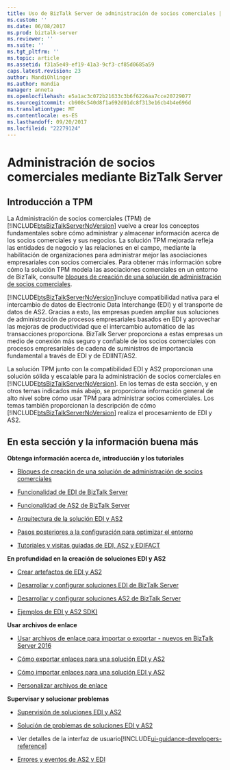 ```yaml
---
title: Uso de BizTalk Server de administración de socios comerciales | Documentos de Microsoft
ms.custom: ''
ms.date: 06/08/2017
ms.prod: biztalk-server
ms.reviewer: ''
ms.suite: ''
ms.tgt_pltfrm: ''
ms.topic: article
ms.assetid: f31a5e49-ef19-41a3-9cf3-cf85d0685a59
caps.latest.revision: 23
author: MandiOhlinger
ms.author: mandia
manager: anneta
ms.openlocfilehash: e5a1ac3c072b21633c3b6f6226aa7cce20729077
ms.sourcegitcommit: cb908c540d8f1a692d01dc8f313e16cb4b4e696d
ms.translationtype: MT
ms.contentlocale: es-ES
ms.lasthandoff: 09/20/2017
ms.locfileid: "22279124"
---
```

# <a name="trading-partner-management-using-biztalk-server"></a>Administración de socios comerciales mediante BizTalk Server
## <a name="introduction-to-tpm"></a>Introducción a TPM
La Administración de socios comerciales (TPM) de [!INCLUDE[btsBizTalkServerNoVersion](../includes/btsbiztalkservernoversion-md.md)] vuelve a crear los conceptos fundamentales sobre cómo administrar y almacenar información acerca de los socios comerciales y sus negocios. La solución TPM mejorada refleja las entidades de negocio y las relaciones en el campo, mediante la habilitación de organizaciones para administrar mejor las asociaciones empresariales con socios comerciales. Para obtener más información sobre cómo la solución TPM modela las asociaciones comerciales en un entorno de BizTalk, consulte [bloques de creación de una solución de administración de socios comerciales](../core/building-blocks-of-a-trading-partner-management-solution.md).  
  
 [!INCLUDE[btsBizTalkServerNoVersion](../includes/btsbiztalkservernoversion-md.md)]incluye compatibilidad nativa para el intercambio de datos de Electronic Data Interchange (EDI) y el transporte de datos de AS2. Gracias a esto, las empresas pueden ampliar sus soluciones de administración de procesos empresariales basados en EDI y aprovechar las mejoras de productividad que el intercambio automático de las transacciones proporciona. BizTalk Server proporciona a estas empresas un medio de conexión más seguro y confiable de los socios comerciales con procesos empresariales de cadena de suministros de importancia fundamental a través de EDI y de EDIINT/AS2.  
  
 La solución TPM junto con la compatibilidad EDI y AS2 proporcionan una solución sólida y escalable para la administración de socios comerciales en [!INCLUDE[btsBizTalkServerNoVersion](../includes/btsbiztalkservernoversion-md.md)]. En los temas de esta sección, y en otros temas indicados más abajo, se proporciona información general de alto nivel sobre cómo usar TPM para administrar socios comerciales. Los temas también proporcionan la descripción de cómo [!INCLUDE[btsBizTalkServerNoVersion](../includes/btsbiztalkservernoversion-md.md)] realiza el procesamiento de EDI y AS2.  
  
## <a name="in-this-section-and-more-good-info"></a>En esta sección y la información buena más

**Obtenga información acerca de, introducción y los tutoriales**  

-   [Bloques de creación de una solución de administración de socios comerciales](../core/building-blocks-of-a-trading-partner-management-solution.md)  
  
-   [Funcionalidad de EDI de BizTalk Server](../core/biztalk-server-edi-functionality.md)  
  
-   [Funcionalidad de AS2 de BizTalk Server](../core/biztalk-server-as2-functionality.md)  

- [Arquitectura de la solución EDI y AS2](../core/edi-and-as2-solution-architecture.md)

-   [Pasos posteriores a la configuración para optimizar el entorno](../install-and-config-guides/post-configuration-steps-to-optimize-your-environment.md) 

- [Tutoriales y visitas guiadas de EDI, AS2 y EDIFACT](../core/tutorials-and-walkthroughs-for-edi-as2-and-edifact.md)


**En profundidad en la creación de soluciones EDI y AS2**
- [Crear artefactos de EDI y AS2](../core/managing-edi-and-as2-solutions.md)

- [Desarrollar y configurar soluciones EDI de BizTalk Server](../core/developing-and-configuring-biztalk-server-edi-solutions.md)

- [Desarrollar y configurar soluciones AS2 de BizTalk Server](../core/developing-and-configuring-biztalk-server-as2-solutions.md)

-   [Ejemplos de EDI y AS2 SDK)](../core/edi-and-as2-biztalk-server-samples-folder.md)  


 **Usar archivos de enlace**  

- [Usar archivos de enlace para importar o exportar - nuevos en BizTalk Server 2016](../core/use-binding-files-to-import-or-export.md)  

-   [Cómo exportar enlaces para una solución EDI y AS2](../core/how-to-export-bindings-for-an-edi-as2-solution.md)  
  
-   [Cómo importar enlaces para una solución EDI y AS2](../core/how-to-import-bindings-for-an-edi-as2-solution.md)  
  
-   [Personalizar archivos de enlace](../core/customizing-binding-files.md)  


**Supervisar y solucionar problemas**

- [Supervisión de soluciones EDI y AS2](../core/monitoring-edi-and-as2-solutions.md)

- [Solución de problemas de soluciones EDI y AS2](../core/troubleshooting-edi-and-as2-solutions.md)
  
-   Ver detalles de la interfaz de usuario[!INCLUDE[ui-guidance-developers-reference](../includes/ui-guidance-developers-reference.md)] 
  
-   [Errores y eventos de AS2 y EDI](../core/edi-and-as2-events-and-errors.md)
 


  
